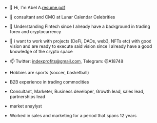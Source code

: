- 👋 Hi, I’m Abel A.[resume.pdf](https://github.com/Gittygrub/Gittygrub/files/9092267/resume.pdf)

- 👀 consultant and CMO at Lunar Calendar Celebrities
- 🌱 Understanding Fintech since I already have a background in trading forex and cryptocurrency
- 💞️ i want to work with projects (DeFi, DAOs, web3, NFTs etc) with good vision and are ready to execute said vision since I already have a good knowledge of the crypto space
- 📫 Twitter: indexprofits@gmail.com, Telegram: @A18748
- Hobbies are sports (soccer, basketball)
- B2B experience in trading commodities
- Consultant, Marketer, Business developer, Growth lead, sales lead, partnerships lead
- market anaylyst
- Worked in sales and marketing for a period that spans 12 years
